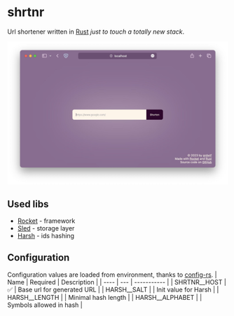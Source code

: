 # shrtnr
Url shortener written in [Rust](https://www.rust-lang.org/) *just to touch a totally new stack*.

![Preview](/preview.jpg "shrtnr")

## Used libs
* [Rocket](https://rocket.rs/) - framework
* [Sled](https://docs.rs/sled/0.34.7/sled/) - storage layer
* [Harsh](https://docs.rs/harsh/0.2.2) - ids hashing

## Configuration
Configuration values are loaded from environment, thanks to [config-rs](https://docs.rs/config/0.13.3).
| Name | Required | Description |
| ---- | --- | ----------- |
| SHRTNR__HOST | ✅ | Base url for generated URL |
| HARSH__SALT | | Init value for Harsh |
| HARSH__LENGTH | | Minimal hash length |
| HARSH__ALPHABET | | Symbols allowed in hash |
